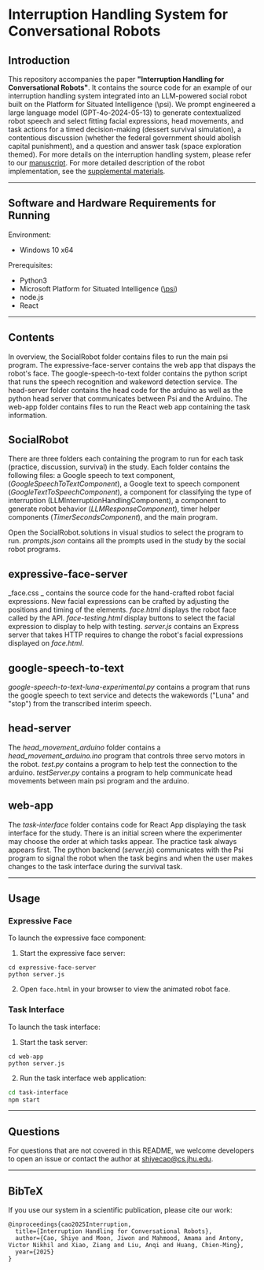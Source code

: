 # Interruption Handling System for Conversational Robots

## Introduction
This repository accompanies the paper **"Interruption Handling for Conversational Robots"**. It contains the source code for an example of our interruption handling system integrated into an
LLM-powered social robot built on the Platform for Situated Intelligence (\psi). We prompt engineered a large language model (GPT-4o-2024-05-13) to generate contextualized robot speech and select fitting facial expressions, head movements, and task actions for a timed decision-making (dessert survival simulation), a contentious discussion (whether the federal government should abolish capital punishment), and a question and answer task (space exploration themed). For more details on the interruption handling system, please refer to our [manuscript](https://arxiv.org/pdf/2501.01568). For more detailed description of the robot implementation, see the [supplemental materials](https://intuitivecomputing.github.io/publications/2025-rss-cao-supp.pdf). 

- - - -

## Software and Hardware Requirements for Running
Environment:
- Windows 10 x64

Prerequisites:
- Python3
- Microsoft Platform for Situated Intelligence ([\psi](https://github.com/microsoft/psi))
- node.js
- React

- - - -

## Contents
In overview, the SocialRobot folder contains files to run the main psi program. The expressive-face-server contains the web app that dispays the robot's face. The google-speech-to-text folder contains the python script that runs the speech recognition and wakeword detection service. The head-server folder contains the head code for the arduino as well as the python head server that communicates between Psi and the Arduino. The web-app folder contains files to run the React web app containing the task information. 

## SocialRobot
There are three folders each containing the program to run for each task (practice, discussion, survival) in the study. Each folder contains the following files: a Google speech to text component, (_GoogleSpeechToTextComponent_), a Google text to speech component (_GoogleTextToSpeechComponent_), a component for classifying the type of interruption (LLMInterruptionHandlingComponent), a component to generate robot behavior (_LLMResponseComponent_), timer helper components (_TimerSecondsComponent_), and the main program. 

Open the SocialRobot.solutions in visual studios to select the program to run. 
_prompts.json_ contains all the prompts used in the study by the social robot programs. 

## expressive-face-server
_face.css _ contains the source code for the hand-crafted robot facial expressions. New facial expressions can be crafted by adjusting the positions and timing of the elements. 
_face.html_ displays the robot face called by the API. 
_face-testing.html_ display buttons to select the facial expression to display to help with testing. 
_server.js_ contains an Express server that takes HTTP requires to change the robot's facial expressions displayed on _face.html_. 

## google-speech-to-text
_google-speech-to-text-luna-experimental.py_ contains a program that runs the google speech to text service and detects the wakewords ("Luna" and "stop") from the transcribed interim speech. 

## head-server
The _head_movement_arduino_ folder contains a _head_movement_arduino.ino_ program that controls three servo motors in the robot. 
_test.py_ contains a program to help test the connection to the arduino. 
_testServer.py_ contains a program to help communicate head movements between main psi program and the arduino. 

## web-app
The _task-interface_ folder contains code for React App displaying the task interface for the study. There is an initial screen where the experimenter may choose the order at which tasks appear. The practice task always appears first. The python backend (_server.js_) communicates with the Psi program to signal the robot when the task begins and when the user makes changes to the task interface during the survival task. 

- - - -

## Usage

### Expressive Face
To launch the expressive face component:
1. Start the expressive face server:
  ```
  cd expressive-face-server
  python server.js
  ```
2. Open `face.html` in your browser to view the animated robot face.

### Task Interface
To launch the task interface:
1. Start the task server:
  ```
  cd web-app
  python server.js
  ```
2. Run the task interface web application:
  ```bash
  cd task-interface
  npm start
  ```

- - - -
## Questions

For questions that are not covered in this README, we welcome developers to open an issue or contact the author at [shiyecao@cs.jhu.edu](mailto:shiyecao@cs.jhu.edu). 

- - - -

## BibTeX
If you use our system in a scientific publication, please cite our work:
```
@inproceedings{cao2025Interruption,
  title={Interruption Handling for Conversational Robots},
  author={Cao, Shiye and Moon, Jiwon and Mahmood, Amama and Antony, Victor Nikhil and Xiao, Ziang and Liu, Anqi and Huang, Chien-Ming},
  year={2025}
}
```
